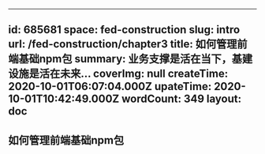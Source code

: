 
---
id: 685681
space: fed-construction
slug: intro
url: /fed-construction/chapter3
title: 如何管理前端基础npm包
summary: 业务支撑是活在当下，基建设施是活在未来...
coverImg: null
createTime: 2020-10-01T06:07:04.000Z 
upateTime: 2020-10-01T10:42:49.000Z
wordCount: 349
layout: doc
---

## 如何管理前端基础npm包

